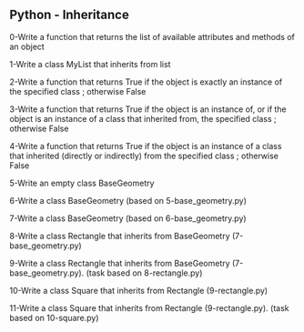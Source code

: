 ## Python - Inheritance  
  
0-Write a function that returns the list of available attributes and methods of an object  
  
1-Write a class MyList that inherits from list  
  
2-Write a function that returns True if the object is exactly an instance of the specified class ; otherwise False  
  
3-Write a function that returns True if the object is an instance of, or if the object is an instance of a class that inherited from, the specified class ; otherwise False  
  
4-Write a function that returns True if the object is an instance of a class that inherited (directly or indirectly) from the specified class ; otherwise False  
  
5-Write an empty class BaseGeometry  
  
6-Write a class BaseGeometry (based on 5-base_geometry.py)  
  
7-Write a class BaseGeometry (based on 6-base_geometry.py)  
  
8-Write a class Rectangle that inherits from BaseGeometry (7-base_geometry.py)  
  
9-Write a class Rectangle that inherits from BaseGeometry (7-base_geometry.py). (task based on 8-rectangle.py)  
  
10-Write a class Square that inherits from Rectangle (9-rectangle.py)  
  
11-Write a class Square that inherits from Rectangle (9-rectangle.py). (task based on 10-square.py)   
